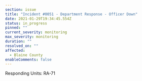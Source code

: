 ```yaml
---
section: issue
title: "Incident #0051 - Department Response - Officer Down"
date: 2021-01-29T19:34:45.554Z
status: in_progress
pinned: ""
current_severity: monitoring
max_severity: monitoring
duration: ""
resolved_on: ""
affected:
  - Blaine County
enableComments: false
---
```

Responding Units: RA-71